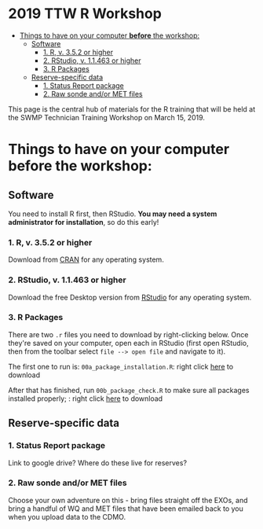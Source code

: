 2019 TTW R Workshop
================

-   [Things to have on your computer **before** the workshop:](#things-to-have-on-your-computer-before-the-workshop)
    -   [Software](#software)
        -   [1. R, v. 3.5.2 or higher](#r-v.-3.5.2-or-higher)
        -   [2. RStudio, v. 1.1.463 or higher](#rstudio-v.-1.1.463-or-higher)
        -   [3. R Packages](#r-packages)
    -   [Reserve-specific data](#reserve-specific-data)
        -   [1. Status Report package](#status-report-package)
        -   [2. Raw sonde and/or MET files](#raw-sonde-andor-met-files)

This page is the central hub of materials for the R training that will be held at the SWMP Technician Training Workshop on March 15, 2019.

Things to have on your computer **before** the workshop:
========================================================

Software
--------

You need to install R first, then RStudio. **You may need a system administrator for installation**, so do this early!

### 1. R, v. 3.5.2 or higher

Download from [CRAN](https://cran.r-project.org/) for any operating system.

### 2. RStudio, v. 1.1.463 or higher

Download the free Desktop version from [RStudio](https://www.rstudio.com/products/rstudio/download/) for any operating system.

### 3. R Packages

There are two `.r` files you need to download by right-clicking below. Once they're saved on your computer, open each in RStudio (first open RStudio, then from the toolbar select `file --> open file` and navigate to it).

The first one to run is: `00a_package_installation.R`: right click [here](https://github.com/swmpkim/ttw_2019/blob/master/00a_package_installation.R) to download

After that has finished, run `00b_package_check.R` to make sure all packages installed properly; : right click [here](https://github.com/swmpkim/ttw_2019/blob/master/00b_package_check.R) to download

Reserve-specific data
---------------------

### 1. Status Report package

Link to google drive? Where do these live for reserves?

### 2. Raw sonde and/or MET files

Choose your own adventure on this - bring files straight off the EXOs, and bring a handful of WQ and MET files that have been emailed back to you when you upload data to the CDMO.
